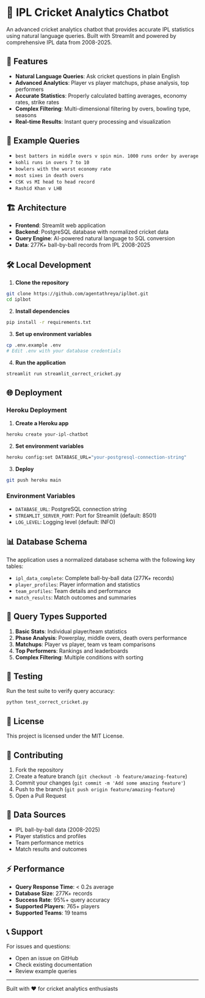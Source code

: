 # 🏏 IPL Cricket Analytics Chatbot

An advanced cricket analytics chatbot that provides accurate IPL statistics using natural language queries. Built with Streamlit and powered by comprehensive IPL data from 2008-2025.

## 🚀 Features

- **Natural Language Queries**: Ask cricket questions in plain English
- **Advanced Analytics**: Player vs player matchups, phase analysis, top performers
- **Accurate Statistics**: Properly calculated batting averages, economy rates, strike rates
- **Complex Filtering**: Multi-dimensional filtering by overs, bowling type, seasons
- **Real-time Results**: Instant query processing and visualization

## 🎯 Example Queries

- `best batters in middle overs v spin min. 1000 runs order by average`
- `kohli runs in overs 7 to 10`
- `bowlers with the worst economy rate`
- `most sixes in death overs`
- `CSK vs MI head to head record`
- `Rashid Khan v LHB`

## 🏗️ Architecture

- **Frontend**: Streamlit web application
- **Backend**: PostgreSQL database with normalized cricket data
- **Query Engine**: AI-powered natural language to SQL conversion
- **Data**: 277K+ ball-by-ball records from IPL 2008-2025

## 🛠️ Local Development

1. **Clone the repository**
```bash
git clone https://github.com/agentathreya/iplbot.git
cd iplbot
```

2. **Install dependencies**
```bash
pip install -r requirements.txt
```

3. **Set up environment variables**
```bash
cp .env.example .env
# Edit .env with your database credentials
```

4. **Run the application**
```bash
streamlit run streamlit_correct_cricket.py
```

## 🌐 Deployment

### Heroku Deployment

1. **Create a Heroku app**
```bash
heroku create your-ipl-chatbot
```

2. **Set environment variables**
```bash
heroku config:set DATABASE_URL="your-postgresql-connection-string"
```

3. **Deploy**
```bash
git push heroku main
```

### Environment Variables

- `DATABASE_URL`: PostgreSQL connection string
- `STREAMLIT_SERVER_PORT`: Port for Streamlit (default: 8501)
- `LOG_LEVEL`: Logging level (default: INFO)

## 📊 Database Schema

The application uses a normalized database schema with the following key tables:
- `ipl_data_complete`: Complete ball-by-ball data (277K+ records)
- `player_profiles`: Player information and statistics
- `team_profiles`: Team details and performance
- `match_results`: Match outcomes and summaries

## 🎨 Query Types Supported

1. **Basic Stats**: Individual player/team statistics
2. **Phase Analysis**: Powerplay, middle overs, death overs performance
3. **Matchups**: Player vs player, team vs team comparisons
4. **Top Performers**: Rankings and leaderboards
5. **Complex Filtering**: Multiple conditions with sorting

## 🧪 Testing

Run the test suite to verify query accuracy:
```bash
python test_correct_cricket.py
```

## 📝 License

This project is licensed under the MIT License.

## 🤝 Contributing

1. Fork the repository
2. Create a feature branch (`git checkout -b feature/amazing-feature`)
3. Commit your changes (`git commit -m 'Add some amazing feature'`)
4. Push to the branch (`git push origin feature/amazing-feature`)
5. Open a Pull Request

## 🏏 Data Sources

- IPL ball-by-ball data (2008-2025)
- Player statistics and profiles
- Team performance metrics
- Match results and outcomes

## ⚡ Performance

- **Query Response Time**: < 0.2s average
- **Database Size**: 277K+ records
- **Success Rate**: 95%+ query accuracy
- **Supported Players**: 765+ players
- **Supported Teams**: 19 teams

## 📞 Support

For issues and questions:
- Open an issue on GitHub
- Check existing documentation
- Review example queries

---

Built with ❤️ for cricket analytics enthusiasts
